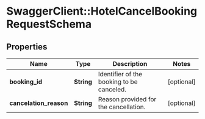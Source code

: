 # SwaggerClient::HotelCancelBookingRequestSchema

## Properties
Name | Type | Description | Notes
------------ | ------------- | ------------- | -------------
**booking_id** | **String** | Identifier of the booking to be canceled. | [optional] 
**cancelation_reason** | **String** | Reason provided for the cancellation. | [optional] 

